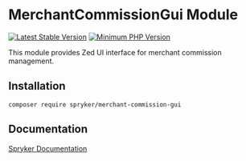 # MerchantCommissionGui Module
[![Latest Stable Version](https://poser.pugx.org/spryker/merchant-commission-gui/v/stable.svg)](https://packagist.org/packages/spryker/merchant-commission-gui)
[![Minimum PHP Version](https://img.shields.io/badge/php-%3E%3D%208.2-8892BF.svg)](https://php.net/)

This module provides Zed UI interface for merchant commission management.

## Installation

```
composer require spryker/merchant-commission-gui
```

## Documentation

[Spryker Documentation](https://docs.spryker.com)
